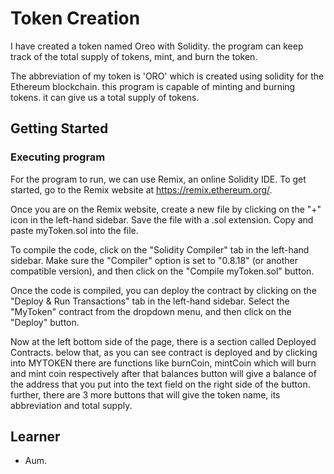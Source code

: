 # Token Creation

I have created a token named Oreo with Solidity. the program can keep track of the total supply of tokens, mint, and burn the token. 

The abbreviation of my token is 'ORO' which is created using solidity for the Ethereum blockchain. this program is capable of minting and burning tokens. it can give us a total supply of tokens.

## Getting Started

### Executing program

For the program to run, we can use Remix, an online Solidity IDE. To get started, go to the Remix website at https://remix.ethereum.org/.

Once you are on the Remix website, create a new file by clicking on the "+" icon in the left-hand sidebar. Save the file with a .sol extension. Copy and paste myToken.sol into the file.

To compile the code, click on the "Solidity Compiler" tab in the left-hand sidebar. Make sure the "Compiler" option is set to "0.8.18" (or another compatible version), and then click on the "Compile myToken.sol" button.

Once the code is compiled, you can deploy the contract by clicking on the "Deploy & Run Transactions" tab in the left-hand sidebar. Select the "MyToken" contract from the dropdown menu, and then click on the "Deploy" button.

Now at the left bottom side of the page, there is a section called Deployed Contracts. below that, as you can see contract is deployed and by clicking into MYTOKEN there are functions like burnCoin, mintCoin which will burn and mint coin respectively after that balances button will give a balance of the address that you put into the text field on the right side of the button. further, there are 3 more buttons that will give the token name, its abbreviation and total supply.

## Learner


- Aum.

